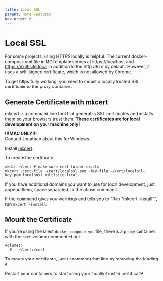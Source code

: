 ```yaml
---
title: Local SSL
parent: More Features
nav_order: 6
---
```


# Local SSL
For some projects, using HTTPS locally is helpful.
The current docker-compose.yml file in MGTemplate serves at https://localhost
and https://multisite.local in addition to the http URLs by default.
However, it uses a self-signed certificate, which is not allowed by Chrome.

To get https fully working,
you need to mount a locally trusted SSL certificate to the proxy container.

## Generate Certificate with mkcert
mkcert is a command line tool that generates SSL certificates and
installs them so your browsers trust them.
**These certificates are for local development on your machine only!**


**!!!MAC ONLY!!!**  
Contact Jonathan about this for Windows.

Install [mkcert](https://mkcert.dev/).

To create the certificate:
```
mkdir ~/cert # make sure cert folder exists
mkcert -cert-file ~/cert/localssl.pem -key-file ~/cert/localssl-key.pem localhost multisite.local
```
If you have additional domains you want to use for local development,
just append them, space separated, to the above command.

If the command gives you warnings and tells you to "Run "mkcert -install"",
run `mkcert -install`.

## Mount the Certificate
If you're using the latest `docker-compose.yml` file,
there is a `proxy` container with the `cert` volume commented out.
```
volumes:
  # - ~/cert:/cert
```
To mount your certificate, just uncomment that line by removing the leading `#`.

Restart your containers to start using your locally-trusted certificate!
